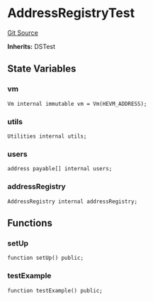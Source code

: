 # AddressRegistryTest
[Git Source](https://github.com/OpenCoreCH/canto-identity-protocol/blob/7f02f16c0527dc1a017305652e7286fe766dc1b6/src/test/AddressRegistry.t.sol)

**Inherits:**
DSTest


## State Variables
### vm

```solidity
Vm internal immutable vm = Vm(HEVM_ADDRESS);
```


### utils

```solidity
Utilities internal utils;
```


### users

```solidity
address payable[] internal users;
```


### addressRegistry

```solidity
AddressRegistry internal addressRegistry;
```


## Functions
### setUp


```solidity
function setUp() public;
```

### testExample


```solidity
function testExample() public;
```

